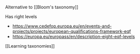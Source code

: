 Alternative to [[Bloom's taxonomy]]

Has right levels

  - https://www.cedefop.europa.eu/en/events-and-projects/projects/european-qualifications-framework-eqf
  - https://europa.eu/europass/en/description-eight-eqf-levels

[[Learning taxonomies]]